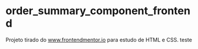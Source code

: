 # order_summary_component_frontend
Projeto tirado do www.frontendmentor.io para estudo de HTML e CSS.
teste
